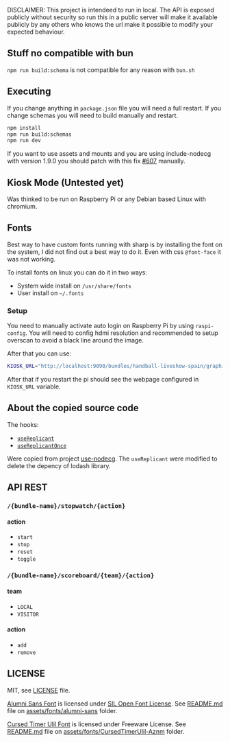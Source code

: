 DISCLAIMER: This project is intendeed to run in local. The API is exposed publicly without security so run this in a public server will make it available publicly by any others who knows the url make it possible to modify your expected behaviour.

## Stuff no compatible with bun

`npm run build:schema` is not compatible for any reason with `bun.sh`

## Executing

If you change anything in `package.json` file you will need a full restart. If you change schemas you will need to build manually and restart.

```bash
npm install
npm run build:schemas
npm run dev
```

If you want to use assets and mounts and you are using include-nodecg with version 1.9.0 you should patch with this fix [#607](https://github.com/nodecg/nodecg/pull/607) manually.


## Kiosk Mode (Untested yet)

Was thinked to be run on Raspberry Pi or any Debian based Linux with chromium.

## Fonts

Best way to have custom fonts running with sharp is by installing the font on the system, I did not find out a best way to do it. Even with css `@font-face` it was not working.

To install fonts on linux you can do it in two ways:
- System wide install on `/usr/share/fonts`
- User install on `~/.fonts`

### Setup

You need to manually activate auto login on Raspberry Pi by using `raspi-config`. You will need to config hdmi resolution and recommended to setup overscan to avoid a black line around the image.

After that you can use:

```bash
KIOSK_URL="http://localhost:9090/bundles/handball-liveshow-spain/graphics/match.html" ./bin/kiosk-mode --setup
```

After that if you restart the pi should see the webpage configured in `KIOSK_URL` variable.

## About the copied source code

The hooks:

- [`useReplicant`](https://github.com/Hoishin/use-nodecg/blob/master/src/use-replicant.ts)
- [`useReplicantOnce`](https://github.com/Hoishin/use-nodecg/blob/master/src/use-replicant-once.ts)

Were copied from project [use-nodecg](https://github.com/Hoishin/use-nodecg). The `useReplicant` were modified to delete the depency of lodash library.

## API REST

### `/{bundle-name}/stopwatch/{action}`

#### action

- `start`
- `stop`
- `reset`
- `toggle`

### `/{bundle-name}/scoreboard/{team}/{action}`

#### team

- `LOCAL`
- `VISITOR`

#### action

- `add`
- `remove`


## LICENSE

MIT, see [LICENSE](./LICENSE) file.

[Alumni Sans Font](https://github.com/googlefonts/alumni) is licensed under [SIL Open Font License]([./assets/fonts/alumni-sans/LICENSE.txt](https://scripts.sil.org/cms/scripts/page.php?site_id=nrsi&id=OFL)). See [README.md](./assets/fonts/alumni-sans/README.md) file on [assets/fonts/alumni-sans](./assets/fonts/alumni-sans) folder.

[Cursed Timer Ulil Font](https://www.fontspace.com/cursed-timer-ulil-font-f29411) is licensed under Freeware License. See [README.md](./assets/fonts/CursedTimerUlil-Aznm/README.md) file on [assets/fonts/CursedTimerUlil-Aznm](./assets/fonts/CursedTimerUlil-Aznm) folder.
